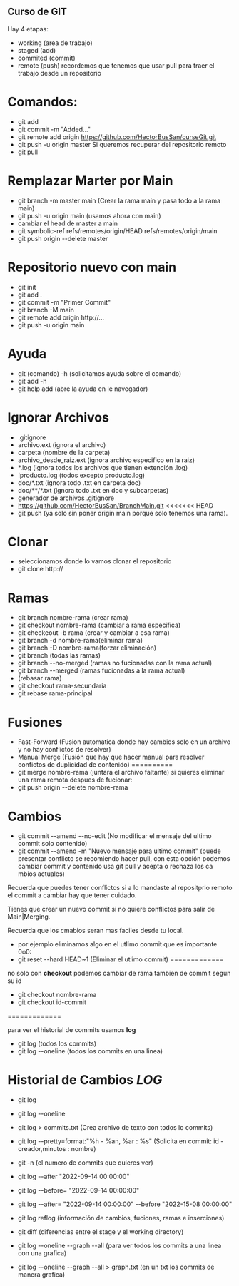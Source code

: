 ## Curso de GIT
Hay 4 etapas:
- working (area de trabajo)
- staged (add)
- commited (commit)
- remote (push)
recordemos que tenemos que usar pull para traer el trabajo desde un repositorio
# Comandos:
- git add
- git commit -m "Added..."
- git remote add origin https://github.com/HectorBusSan/curseGit.git
- git push -u origin master
Si queremos recuperar del repositorio remoto
- git pull
# Remplazar Marter por Main
- git branch -m master main (Crear la rama main y pasa todo a la rama main)
- git push -u origin main (usamos ahora con main)
- cambiar el head de master a main
- git symbolic-ref refs/remotes/origin/HEAD refs/remotes/origin/main
- git push origin --delete master
# Repositorio nuevo con main
- git init
- git add .
- git commit -m "Primer Commit"
- git branch -M main
- git remote add origin http://...
- git push -u origin main
# Ayuda
- git (comando) -h (solicitamos ayuda sobre el comando)
- git add -h
- git help add (abre la ayuda en le navegador)
# Ignorar Archivos
- .gitignore
- archivo.ext (ignora el archivo)
- carpeta (nombre de la carpeta)    
- archivo_desde_raiz.ext (ignora archivo especifico en la raiz)
- *.log (ignora todos los archivos que tienen extención .log)
- !producto.log (todos excepto producto.log)
- doc/*.txt (ignora todo .txt en carpeta doc)
- doc/**/*.txt (ignora todo .txt en doc y subcarpetas)
- generador de archivos .gitignore
- https://github.com/HectorBusSan/BranchMain.git
<<<<<<< HEAD
- git push (ya solo sin poner origin main porque solo tenemos una rama).
# Clonar
- seleccionamos donde lo vamos clonar el repositorio
- git clone http://
# Ramas
- git branch nombre-rama (crear rama)
- git checkout nombre-rama (cambiar a rama especifica)
- git checkeout -b rama (crear y cambiar a esa rama)
- git branch -d nombre-rama(eliminar rama)
- git branch -D nombre-rama(forzar eliminación)
- git branch (todas las ramas)
- git branch --no-merged (ramas no fucionadas con la rama actual)
- git branch --merged (ramas fucionadas a la rama actual)
- (rebasar rama)
- git checkout rama-secundaria
- git rebase rama-principal
# Fusiones
- Fast-Forward (Fusion automatica donde hay cambios solo en un archivo y no hay conflictos de resolver)
- Manual Merge (Fusión que hay que hacer manual para resolver confictos de duplicidad de contenido)
==========
- git merge nombre-rama (juntara el archivo faltante)
si quieres eliminar una rama remota despues de fucionar:
- git push origin --delete nombre-rama
# Cambios
- git commit --amend --no-edit (No modificar el mensaje del ultimo commit solo contenido)
- git commit --amend -m "Nuevo mensaje para ultimo commit" (puede presentar conflicto se recomiendo hacer pull, con esta opción podemos cambiar commit y contenido usa git pull y acepta o rechaza los ca   mbios actuales)


Recuerda que puedes tener conflictos si a lo mandaste al repositprio remoto el commit a cambiar hay que tener cuidado.


Tienes que crear un nuevo commit si no quiere conflictos para salir de Main|Merging.


Recuerda que los cmabios seran mas faciles desde tu local.


- por ejemplo eliminamos algo en el utlimo commit que es importante 0o0:
- git reset --hard HEAD~1 (Eliminar el utlimo commit)
=============


no solo con **checkout** podemos cambiar de rama tambien de commit segun su id
- git checkout nombre-rama
- git checkout id-commit


=============


para ver el historial de commits usamos **log**
- git log (todos los commits)
- git log --oneline (todos los commits en una linea)

# Historial de Cambios *LOG*
- git log
- git log --oneline
- git log > commits.txt (Crea archivo de texto con todos lo commits)
- git log --pretty=format:"%h - %an, %ar : %s" (Solicita en commit: id - creador,minutos : nombre)
- git -n (el numero de commits que quieres ver)
- git log --after "2022-09-14 00:00:00"
- git log --before= "2022-09-14 00:00:00"
- git log --after= "2022-09-14 00:00:00" --before "2022-15-08 00:00:00"
- git log reflog (información de cambios, fuciones, ramas e inserciones)
- git diff (diferencias entre el stage y el working directory)

- git log --oneline --graph --all (para ver todos los commits a una linea con una grafica)
- git log --oneline --graph --all > graph.txt (en un txt los commits de manera grafica)